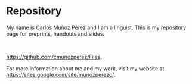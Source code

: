 # Repository

<p>My name is Carlos Mu&ntilde;oz P&eacute;rez and I am a linguist. This is my repository page for preprints, handouts and slides.</p>
<p>&nbsp;</p>

<p><a href="https://github.com/cmunozperez/Files">https://github.com/cmunozperez/Files</a>.</p>

<p>For more information about me and my work, visit my website at <a href="https://sites.google.com/site/munozperezc/">https://sites.google.com/site/munozperezc/</a>.</p>
